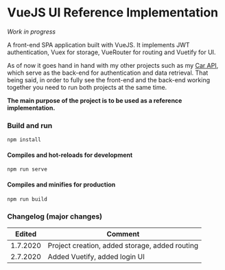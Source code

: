 # VueJS UI Reference Implementation

_Work in progress_

A front-end SPA application built with VueJS. It implements JWT authentication, Vuex for storage, VueRouter for routing and Vuetify for UI.

As of now it goes hand in hand with my other projects such as my
[Car API](https://github.com/PatriQ94/CarAPITemplate), which serve as the back-end for authentication and data retrieval. That being said, in order to fully see the front-end and the back-end working together you need to run both projects at the same time.

**The main purpose of the project is to be used as a reference implementation.**

### Build and run

```
npm install
```

#### Compiles and hot-reloads for development

```
npm run serve
```

#### Compiles and minifies for production

```
npm run build
```

### Changelog (major changes)

| Edited   | Comment                                        |
| -------- | ---------------------------------------------- |
| 1.7.2020 | Project creation, added storage, added routing |
| 2.7.2020 | Added Vuetify, added login UI                  |
